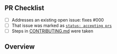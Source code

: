 <!-- 👋 Hi, thanks for sending a PR to draft-pr-once-action! 💖
Please fill out all fields below and make sure each item is true and [x] checked.
Otherwise we may not be able to review your PR. -->

## PR Checklist

- [ ] Addresses an existing open issue: fixes #000
- [ ] That issue was marked as [`status: accepting prs`](https://github.com/JoshuaKGoldberg/draft-pr-once-action/issues?q=is%3Aopen+is%3Aissue+label%3A%22status%3A+accepting+prs%22)
- [ ] Steps in [CONTRIBUTING.md](https://github.com/JoshuaKGoldberg/draft-pr-once-action/blob/main/.github/CONTRIBUTING.md) were taken

## Overview

<!-- Description of what is changed and how the code change does that. -->
